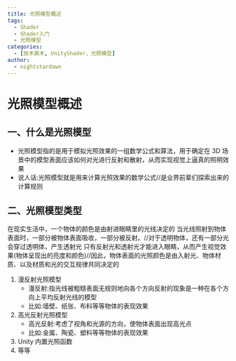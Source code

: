 ```yaml
---
title: 光照模型概述
tags:
  - Shader
  - Shader入门
  - 光照模型
categories:
  - [技术美术, UnityShader，光照模型]
author:
  - nightstardawn
---
```


# 光照模型概述

## 一、什么是光照模型

- 光照模型指的是用于模拟光照效果的一组数学公式和算法，用于确定在 3D 场景中的模型表面应该如何对光进行反射和散射，从而实现视觉上逼真的照明效果
- 说人话:光照模型就是用来计算光照效果的数学公式//是业界前辈们探索出来的计算规则

## 二、光照模型类型

在现实生活中，一个物体的颜色是由射进眼睛里的光线决定的
当光线照射到物体表面时，一部分被物体表面吸收，一部分被反射。//对于透明物体，还有一部分光会穿过透明体，产生透射光
只有反射光和透射光才能进入眼睛，从而产生视觉效果(物体呈现出的亮度和颜色)//因此，物体表面的光照颜色是由入射光、物体材质、以及材质和光的交互规律共同决定的

1. 漫反射光照模型
   - 漫反射:指光线被粗糙表面无规则地向各个方向反射的现象是一种在各个方向上平均反射光线的模型
   - 比如:墙壁、纸张、布料等等物体的表现效果
2. 高光反射光照模型
   - 高光反射:考虑了视角和光源的方向，使物体表面出现高光点
   - 比如:金属、陶瓷、塑料等等物体的表现效果
3. Unity 内置光照函数
4. 等等
